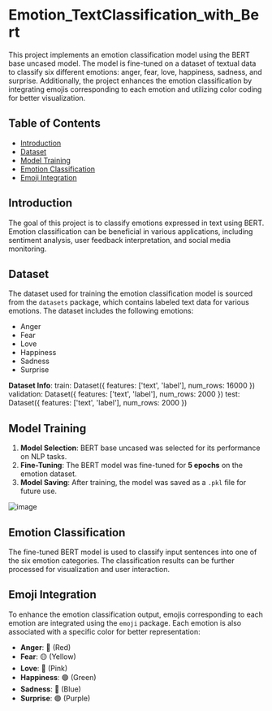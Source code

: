 # Emotion_TextClassification_with_Bert

This project implements an emotion classification model using the BERT base uncased model. The model is fine-tuned on a dataset of textual data to classify six different emotions: anger, fear, love, happiness, sadness, and surprise. Additionally, the project enhances the emotion classification by integrating emojis corresponding to each emotion and utilizing color coding for better visualization.

## Table of Contents

- [Introduction](#introduction)
- [Dataset](#dataset)
- [Model Training](#model-training)
- [Emotion Classification](#emotion-classification)
- [Emoji Integration](#emoji-integration)

## Introduction

The goal of this project is to classify emotions expressed in text using BERT. Emotion classification can be beneficial in various applications, including sentiment analysis, user feedback interpretation, and social media monitoring.

## Dataset

The dataset used for training the emotion classification model is sourced from the `datasets` package, which contains labeled text data for various emotions. The dataset includes the following emotions:
- Anger
- Fear
- Love
- Happiness
- Sadness
- Surprise

**Dataset Info**:
  train: Dataset({
        features: ['text', 'label'],
        num_rows: 16000
    })
    validation: Dataset({
        features: ['text', 'label'],
        num_rows: 2000
    })
    test: Dataset({
        features: ['text', 'label'],
        num_rows: 2000
    })


## Model Training

1. **Model Selection**: BERT base uncased was selected for its performance on NLP tasks.
2. **Fine-Tuning**: The BERT model was fine-tuned for **5 epochs** on the emotion dataset.
3. **Model Saving**: After training, the model was saved as a `.pkl` file for future use.

![image](https://github.com/user-attachments/assets/351d1a75-fe49-4b7d-a65b-63a6c5a45ada)

## Emotion Classification

The fine-tuned BERT model is used to classify input sentences into one of the six emotion categories. The classification results can be further processed for visualization and user interaction.

## Emoji Integration

To enhance the emotion classification output, emojis corresponding to each emotion are integrated using the `emoji` package. Each emotion is also associated with a specific color for better representation:
- **Anger**: 🔴 (Red)
- **Fear**: 🟡 (Yellow)
- **Love**: 💖 (Pink)
- **Happiness**: 🟢 (Green)
- **Sadness**: 🔵 (Blue)
- **Surprise**: 🟣 (Purple)
